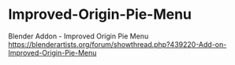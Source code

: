 # Improved-Origin-Pie-Menu
Blender Addon - Improved Origin Pie Menu
https://blenderartists.org/forum/showthread.php?439220-Add-on-Improved-Origin-Pie-Menu
